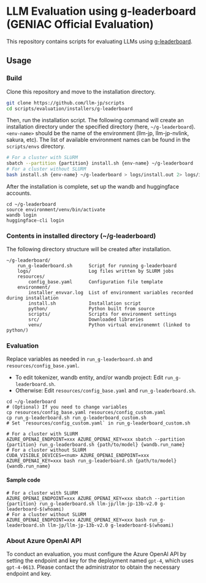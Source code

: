 # LLM Evaluation using g-leaderboard (GENIAC Official Evaluation)

This repository contains scripts for evaluating LLMs using [g-leaderboard](https://github.com/wandb/llm-leaderboard/tree/g-leaderboard).

## Usage

### Build

Clone this repository and move to the installation directory.

```bash
git clone https://github.com/llm-jp/scripts
cd scripts/evaluation/installers/g-leaderboard
```

Then, run the installation script.
The following command will create an installation directory under the specified directory (here, `~/g-leaderboard`).
`<env-name>` should be the name of the environment (llm-jp, llm-jp-nvlink, sakura, etc).
The list of available environment names can be found in the `scripts/envs` directory.

```bash
# For a cluster with SLURM
sbatch --partition {partition} install.sh {env-name} ~/g-leaderboard
# For a cluster without SLURM
bash install.sh {env-name} ~/g-leaderboard > logs/install.out 2> logs/install.err
```

After the installation is complete, set up the wandb and huggingface accounts.

```shell
cd ~/g-leaderboard
source environment/venv/bin/activate
wandb login
huggingface-cli login
```

### Contents in installed directory (~/g-leaderboard)

The following directory structure will be created after installation.

```
~/g-leaderboard/
    run_g-leaderboard.sh      Script for running g-leaderboard
    logs/                     Log files written by SLURM jobs
    resources/
        config_base.yaml      Configuration file template
    environment/
        installer_envvar.log  List of environment variables recorded during installation
        install.sh            Installation script
        python/               Python built from source
        scripts/              Scripts for environment settings
        src/                  Downloaded libraries
        venv/                 Python virtual environemnt (linked to python/)
```

### Evaluation

Replace variables as needed in `run_g-leaderboard.sh` and `resources/config_base.yaml`.
 - To edit tokenizer, wandb entity, and/or wandb project: Edit `run_g-leaderboard.sh`.
 - Otherwise: Edit `resources/config_base.yaml` and `run_g-leaderboard.sh`.

```shell
cd ~/g-leaderboard
# (Optional) If you need to change variables
cp resources/config_base.yaml resources/config_custom.yaml
cp run_g-leaderboard.sh run_g-leaderboard_custom.sh
# Set `resources/config_custom.yaml` in run_g-leaderboard_custom.sh

# For a cluster with SLURM
AZURE_OPENAI_ENDPOINT=xxx AZURE_OPENAI_KEY=xxx sbatch --partition {partition} run_g-leaderboard.sh {path/to/model} {wandb.run_name}
# For a cluster without SLURM
CUDA_VISIBLE_DEVICES=<num> AZURE_OPENAI_ENDPOINT=xxx AZURE_OPENAI_KEY=xxx bash run_g-leaderboard.sh {path/to/model} {wandb.run_name}
```

#### Sample code

```shell
# For a cluster with SLURM
AZURE_OPENAI_ENDPOINT=xxx AZURE_OPENAI_KEY=xxx sbatch --partition {partition} run_g-leaderboard.sh llm-jp/llm-jp-13b-v2.0 g-leaderboard-$(whoami)
# For a cluster without SLURM
AZURE_OPENAI_ENDPOINT=xxx AZURE_OPENAI_KEY=xxx bash run_g-leaderboard.sh llm-jp/llm-jp-13b-v2.0 g-leaderboard-$(whoami)
```

### About Azure OpenAI API

To conduct an evaluation, you must configure the Azure OpenAI API by setting the endpoint and key for the deployment named `gpt-4`, which uses `gpt-4-0613`. Please contact the administrator to obtain the necessary endpoint and key.

